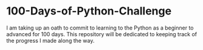 # 100-Days-of-Python-Challenge
I am taking up an oath to commit to learning to the Python as a beginner to advanced for 100 days. This repository will be dedicated to keeping track of the progress I made along the way.
